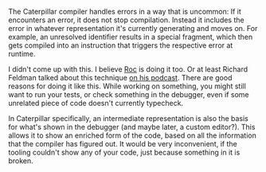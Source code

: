 The Caterpillar compiler handles errors in a way that is uncommon: If it
encounters an error, it does not stop compilation. Instead it includes the error
in whatever representation it's currently generating and moves on. For example,
an unresolved identifier results in a special fragment, which then gets compiled
into an instruction that triggers the respective error at runtime.

I didn't come up with this. I believe [Roc] is doing it too. Or at least Richard
Feldman talked about this technique
[on his podcast](https://pod.link/1602572955). There are good reasons for doing
it like this. While working on something, you might still want to run your
tests, or check something in the debugger, even if some unrelated piece of code
doesn't currently typecheck.

In Caterpillar specifically, an intermediate representation is also the basis
for what's shown in the debugger (and maybe later, a custom editor?). This
allows it to show an enriched form of the code, based on all the information
that the compiler has figured out. It would be very inconvenient, if the tooling
couldn't show any of your code, just because something in it is broken.

[Roc]: https://www.roc-lang.org/
